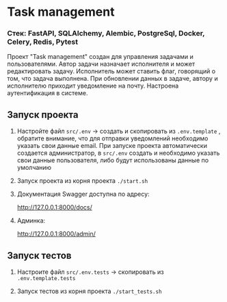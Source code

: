 # Task management

### Стек: FastAPI, SQLAlchemy, Alembic, PostgreSql, Docker, Celery, Redis, Pytest

Проект "Task management" создан для управления задачами и пользователями. 
Автор задачи назначает исполнителя и может редактировать задачу.
Исполнитель может ставить флаг, говорящий о том, что задача выполнена.
При обновлении данных в задаче, автору и исполнителю приходит уведомление на почту.
Настроена аутентификация в системе.

## Запуск проекта

1. Настройте файл ```src/.env``` -> создать и скопировать из  ```.env.template``` ,
обратите внимание, что для отправки уведомлений необходимо указать свои данные email.
При запуске проекта автоматически создается администратор,
в ```src/.env``` создать и необходимо указать свои данные пользователя,
либо будут использованы данные по умолчанию

2. Запуск проекта из корня проекта ```./start.sh```

3. Документация Swagger доступна по адресу:

    http://127.0.0.1:8000/docs/

4. Админка:
    
     http://127.0.0.1:8000/admin/

## Запуск тестов

1. Настроите файл ```src/.env.tests``` -> скопировать из  ```.env.template.tests```

2. Запуск тестов из корня проекта ```./start_tests.sh```
